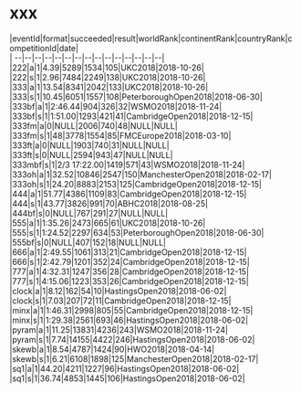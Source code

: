 # xxx


|eventId|format|succeeded|result|worldRank|continentRank|countryRank|competitionId|date|  
|	--|--|--|--|--|--|--|--|--|--|--|--|--|--|--|  
|222|a|1|4.39|5289|1534|105|UKC2018|2018-10-26|  
|222|s|1|2.96|7484|2249|138|UKC2018|2018-10-26|  
|333|a|1|13.54|8341|2042|133|UKC2018|2018-10-26|  
|333|s|1|10.45|6051|1557|108|PeterboroughOpen2018|2018-06-30|  
|333bf|a|1|2:46.44|904|326|32|WSMO2018|2018-11-24|  
|333bf|s|1|1:51.00|1293|421|41|CambridgeOpen2018|2018-12-15|  
|333fm|a|0|NULL|2006|740|48|NULL|NULL|  
|333fm|s|1|48|3778|1554|85|FMCEurope2018|2018-03-10|  
|333ft|a|0|NULL|1903|740|31|NULL|NULL|  
|333ft|s|0|NULL|2594|943|47|NULL|NULL|  
|333mbf|s|1|2/3 17:22.00|1419|571|43|WSMO2018|2018-11-24|  
|333oh|a|1|32.52|10846|2547|150|ManchesterOpen2018|2018-02-17|  
|333oh|s|1|24.20|8883|2153|125|CambridgeOpen2018|2018-12-15|  
|444|a|1|51.77|4386|1109|83|CambridgeOpen2018|2018-12-15|  
|444|s|1|43.77|3826|991|70|ABHC2018|2018-08-25|  
|444bf|s|0|NULL|767|291|27|NULL|NULL|  
|555|a|1|1:35.26|2473|665|61|UKC2018|2018-10-26|  
|555|s|1|1:24.52|2297|634|53|PeterboroughOpen2018|2018-06-30|  
|555bf|s|0|NULL|407|152|18|NULL|NULL|  
|666|a|1|2:49.55|1061|313|21|CambridgeOpen2018|2018-12-15|  
|666|s|1|2:42.79|1201|352|24|CambridgeOpen2018|2018-12-15|  
|777|a|1|4:32.31|1247|356|28|CambridgeOpen2018|2018-12-15|  
|777|s|1|4:15.06|1223|353|26|CambridgeOpen2018|2018-12-15|  
|clock|a|1|8.12|162|54|10|HastingsOpen2018|2018-06-02|  
|clock|s|1|7.03|207|72|11|CambridgeOpen2018|2018-12-15|  
|minx|a|1|1:46.31|2998|805|55|CambridgeOpen2018|2018-12-15|  
|minx|s|1|1:29.38|2561|693|46|HastingsOpen2018|2018-06-02|  
|pyram|a|1|11.25|13831|4236|243|WSMO2018|2018-11-24|  
|pyram|s|1|7.74|14155|4422|246|HastingsOpen2018|2018-06-02|  
|skewb|a|1|8.54|4787|1424|90|HWO2018|2018-04-14|  
|skewb|s|1|6.21|6108|1898|125|ManchesterOpen2018|2018-02-17|  
|sq1|a|1|44.20|4211|1227|96|HastingsOpen2018|2018-06-02|  
|sq1|s|1|36.74|4853|1445|106|HastingsOpen2018|2018-06-02|  
